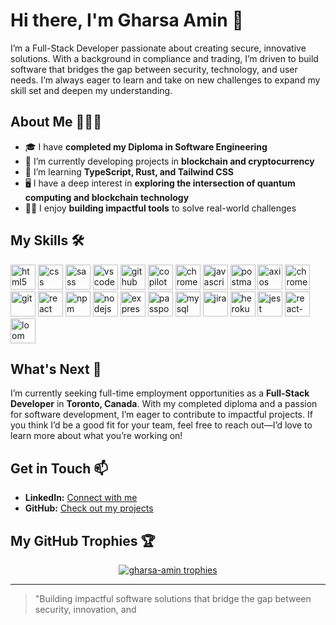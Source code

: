 # Hi there, I'm Gharsa Amin 👋

I’m a Full-Stack Developer passionate about creating secure, innovative solutions. With a background in compliance and trading, I’m driven to build software that bridges the gap between security, technology, and user needs. I’m always eager to learn and take on new challenges to expand my skill set and deepen my understanding.

## About Me 💁🏻‍♀️

- 🎓 I have **completed my Diploma in Software Engineering**
- 🔭 I’m currently developing projects in **blockchain and cryptocurrency**
- 🌱 I’m learning **TypeScript, Rust, and Tailwind CSS**
- 🖥️ I have a deep interest in **exploring the intersection of quantum computing and blockchain technology**
- 👨‍💻 I enjoy **building impactful tools** to solve real-world challenges

## My Skills 🛠️

<p>
  <a href="https://www.w3.org/html/" target="_blank" rel="noreferrer"><img src="https://skillicons.dev/icons?i=html" alt="html5" width="40" height="40"/></a>
  <a href="https://www.w3schools.com/css/" target="_blank" rel="noreferrer"><img src="https://skillicons.dev/icons?i=css" alt="css" width="40" height="40"/></a>
  <a href="https://sass-lang.com" target="_blank" rel="noreferrer"><img src="https://skillicons.dev/icons?i=sass" alt="sass" width="40" height="40"/></a>
  <a href="https://code.visualstudio.com/" target="_blank" rel="noreferrer"><img src="https://skillicons.dev/icons?i=vscode" alt="vscode" width="40" height="40"/></a>
  <a href="https://github.com/" target="_blank" rel="noreferrer"><img src="https://skillicons.dev/icons?i=github" alt="github" width="40" height="40"/></a>
  <a href="https://github.com/copilot" target="_blank" rel="noreferrer"><img src="https://skillicons.dev/icons?i=githubcopilot" alt="copilot" width="40" height="40"/></a>
  <a href="https://www.google.com/chrome/" target="_blank" rel="noreferrer"><img src="https://skillicons.dev/icons?i=chrome" alt="chrome" width="40" height="40"/></a>
  <a href="https://developer.mozilla.org/en-US/docs/Web/JavaScript" target="_blank" rel="noreferrer"><img src="https://skillicons.dev/icons?i=js" alt="javascript" width="40" height="40"/></a>
  <a href="https://www.postman.com/" target="_blank" rel="noreferrer"><img src="https://skillicons.dev/icons?i=postman" alt="postman" width="40" height="40"/></a>
  <a href="https://axios-http.com/" target="_blank" rel="noreferrer"><img src="https://skillicons.dev/icons?i=axios" alt="axios" width="40" height="40"/></a>
  <a href="https://developer.chrome.com/docs/devtools/" target="_blank" rel="noreferrer"><img src="https://skillicons.dev/icons?i=devtools" alt="chrome-devtools" width="40" height="40"/></a>
  <a href="https://git-scm.com/" target="_blank" rel="noreferrer"><img src="https://skillicons.dev/icons?i=git" alt="git" width="40" height="40"/></a>
  <a href="https://reactjs.org/" target="_blank" rel="noreferrer"><img src="https://skillicons.dev/icons?i=react" alt="react" width="40" height="40"/></a>
  <a href="https://www.npmjs.com/" target="_blank" rel="noreferrer"><img src="https://skillicons.dev/icons?i=npm" alt="npm" width="40" height="40"/></a>
  <a href="https://nodejs.org" target="_blank" rel="noreferrer"><img src="https://skillicons.dev/icons?i=nodejs" alt="nodejs" width="40" height="40"/></a>
  <a href="https://expressjs.com/" target="_blank" rel="noreferrer"><img src="https://skillicons.dev/icons?i=express" alt="express" width="40" height="40"/></a>
  <a href="https://www.passportjs.org/" target="_blank" rel="noreferrer"><img src="https://skillicons.dev/icons?i=passport" alt="passportjs" width="40" height="40"/></a>
  <a href="https://www.mysql.com/" target="_blank" rel="noreferrer"><img src="https://skillicons.dev/icons?i=mysql" alt="mysql" width="40" height="40"/></a>
  <a href="https://www.atlassian.com/software/jira" target="_blank" rel="noreferrer"><img src="https://skillicons.dev/icons?i=jira" alt="jira" width="40" height="40"/></a>
  <a href="https://www.heroku.com/" target="_blank" rel="noreferrer"><img src="https://skillicons.dev/icons?i=heroku" alt="heroku" width="40" height="40"/></a>
  <a href="https://jestjs.io/" target="_blank" rel="noreferrer"><img src="https://skillicons.dev/icons?i=jest" alt="jest" width="40" height="40"/></a>
  <a href="https://testing-library.com/docs/react-testing-library/intro/" target="_blank" rel="noreferrer"><img src="https://skillicons.dev/icons?i=testinglibrary" alt="react-testing-library" width="40" height="40"/></a>
  <a href="https://www.loom.com/" target="_blank" rel="noreferrer"><img src="https://skillicons.dev/icons?i=loom" alt="loom" width="40" height="40"/></a>
</p>

## What's Next 🚀

I’m currently seeking full-time employment opportunities as a **Full-Stack Developer** in **Toronto, Canada**. With my completed diploma and a passion for software development, I’m eager to contribute to impactful projects. If you think I’d be a good fit for your team, feel free to reach out—I’d love to learn more about what you’re working on!

## Get in Touch 📫

- **LinkedIn:** [Connect with me](https://www.linkedin.com/in/gharsanay-amin/)
- **GitHub:** [Check out my projects](https://github.com/Gharsa-Amin)

## My GitHub Trophies 🏆

<p align="center">
  <a href="https://github.com/ryo-ma/github-profile-trophy">
    <img src="https://github-profile-trophy.vercel.app/?username=gharsa-amin&theme=onestar&row=1&column=4&no-frame=true&title=Commits,PullRequest,Reviews" alt="gharsa-amin trophies" />
  </a>
</p>

---

> "Building impactful software solutions that bridge the gap between security, innovation, and
